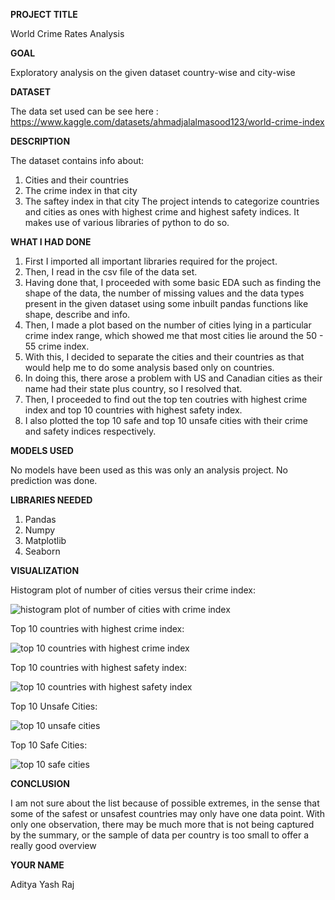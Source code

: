 **PROJECT TITLE**

World Crime Rates Analysis

**GOAL**

Exploratory analysis on the given dataset country-wise and city-wise

**DATASET**

The data set used can be see here : https://www.kaggle.com/datasets/ahmadjalalmasood123/world-crime-index

**DESCRIPTION**

The dataset contains info about:
1. Cities and their countries
2. The crime index in that city
3. The saftey index in that city
The project intends to categorize countries and cities as ones with highest crime and highest safety indices. It makes use of various libraries of python to do so.

**WHAT I HAD DONE**

1. First I imported all important libraries required for the project.
2. Then, I read in the csv file of the data set.
3. Having done that, I proceeded with some basic EDA such as finding the shape of the data, the number of missing values and the data types present in the given dataset using some inbuilt pandas functions like shape, describe and info.
4. Then, I made a plot based on the number of cities lying in a particular crime index range, which showed me that most cities lie around the 50 - 55 crime index.
5. With this, I decided to separate the cities and their countries as that would help me to do some analysis based only on countries.
6. In doing this, there arose a problem with US and Canadian cities as their name had their state plus country, so I resolved that.
7. Then, I proceeded to find out the top ten coutries with highest crime index and top 10 countries with highest safety index.
8. I also plotted the top 10 safe and top 10 unsafe cities with their crime and safety indices respectively.

**MODELS USED**

No models have been used as this was only an analysis project. No prediction was done.

**LIBRARIES NEEDED**

1. Pandas
2. Numpy
3. Matplotlib
4. Seaborn

**VISUALIZATION**

Histogram plot of number of cities versus their crime index:

![histogram plot of number of cities with crime index](https://user-images.githubusercontent.com/119129594/208433185-d8412206-0535-427a-a156-2eac513f4a04.png)

Top 10 countries with highest crime index:

![top 10 countries with highest crime index](https://user-images.githubusercontent.com/119129594/208433284-d8b2d05e-dee2-4de1-875f-0f984c26c841.jpg)

Top 10 countries with highest safety index:

![top 10 countries with highest safety index](https://user-images.githubusercontent.com/119129594/208433360-0f53796a-b631-4c48-8ff2-80a34b55ed33.jpg)

Top 10 Unsafe Cities:

![top 10 unsafe cities](https://user-images.githubusercontent.com/119129594/208437933-6da74448-dafb-4789-81c5-2e5fac626f08.jpg)

Top 10 Safe Cities:

![top 10 safe cities](https://user-images.githubusercontent.com/119129594/208438009-4070a9b3-6327-4255-9ab2-796f1d602e20.jpg)

**CONCLUSION**

I am not sure about the list because of possible extremes, in the sense that some of the safest or unsafest countries may only have one data point. With only one observation, there may be much more that is not being captured by the summary, or the sample of data per country is too small to offer a really good overview

**YOUR NAME**

Aditya Yash Raj

